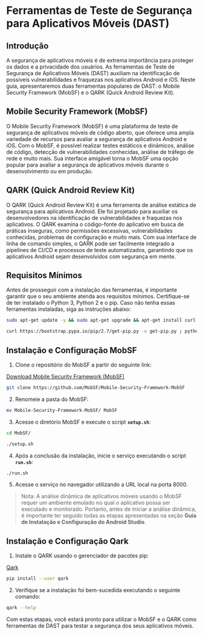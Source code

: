 # Ferramentas de Teste de Segurança para Aplicativos Móveis (DAST)

## Introdução

A segurança de aplicativos móveis é de extrema importância para proteger os dados e a privacidade dos usuários. As ferramentas de Teste de Segurança de Aplicativos Móveis (DAST) auxiliam na identificação de possíveis vulnerabilidades e fraquezas nos aplicativos Android e iOS. Neste guia, apresentaremos duas ferramentas populares de DAST: o Mobile Security Framework (MobSF) e o QARK (Quick Android Review Kit).

## Mobile Security Framework (MobSF)

O Mobile Security Framework (MobSF) é uma plataforma de teste de segurança de aplicativos móveis de código aberto, que oferece uma ampla variedade de recursos para avaliar a segurança de aplicativos Android e iOS. Com o MobSF, é possível realizar testes estáticos e dinâmicos, análise de código, detecção de vulnerabilidades conhecidas, análise de tráfego de rede e muito mais. Sua interface amigável torna o MobSF uma opção popular para avaliar a segurança de aplicativos móveis durante o desenvolvimento ou em produção.

## QARK (Quick Android Review Kit)

O QARK (Quick Android Review Kit) é uma ferramenta de análise estática de segurança para aplicativos Android. Ele foi projetado para auxiliar os desenvolvedores na identificação de vulnerabilidades e fraquezas nos aplicativos. O QARK examina o código-fonte do aplicativo em busca de práticas inseguras, como permissões excessivas, vulnerabilidades conhecidas, problemas de configuração e muito mais. Com sua interface de linha de comando simples, o QARK pode ser facilmente integrado a pipelines de CI/CD e processos de teste automatizados, garantindo que os aplicativos Android sejam desenvolvidos com segurança em mente.

## Requisitos Mínimos

Antes de prosseguir com a instalação das ferramentas, é importante garantir que o seu ambiente atenda aos requisitos mínimos. Certifique-se de ter instalado o Python 3, Python 2 e o pip. Caso não tenha essas ferramentas instaladas, siga as instruções abaixo:

```bash
sudo apt-get update -y && sudo apt-get upgrade && apt-get install curl python3 python3-pip python2 -y
```

```bash
curl https://bootstrap.pypa.io/pip/2.7/get-pip.py -o get-pip.py ; python2.7 get-pip.py
```

## Instalação e Configuração MobSF

1. Clone o repositório do MobSF a partir do seguinte link:

[Download Mobile Security Framework (MobSF)](https://github.com/MobSF/Mobile-Security-Framework-MobSF)

```bash
git clone https://github.com/MobSF/Mobile-Security-Framework-MobSF
```
2. Renomeie a pasta do MobSF:

```bash
mv Mobile-Security-Framework-MobSF/ MobSF
```

3. Acesse o diretório MobSF e execute o script **`setup.sh`**:

```bash
cd MobSF/
```
```bash
./setup.sh
```

4. Após a conclusão da instalação, inicie o serviço executando o script  **`run.sh`**:

```bash
./run.sh
```

5. Acesse o serviço no navegador utilizando a URL local na porta 8000.

> Nota: A análise dinâmica de aplicativos móveis usando o MobSF requer um ambiente emulado no qual o aplicativo possa ser executado e monitorado. Portanto, antes de iniciar a análise dinâmica, é importante ter seguido todas as etapas apresentadas na seção **Guia de Instalação e Configuração do Android Studio**.

## Instalação e Configuração Qark

1. Instale o QARK usando o gerenciador de pacotes pip:

[Qark](https://github.com/linkedin/qark)

```bash
pip install --user qark
```

2. Verifique se a instalação foi bem-sucedida executando o seguinte comando:

```bash
qark --help
```

Com estas etapas, você estará pronto para utilizar o MobSF e o QARK como ferramentas de DAST para testar a segurança dos seus aplicativos móveis.